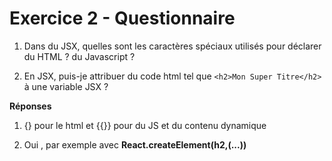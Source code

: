 # Exercice 2 - Questionnaire

1. Dans du JSX, quelles sont les caractères spéciaux utilisés pour déclarer du HTML ? du Javascript ?

2. En JSX, puis-je attribuer du code html tel que
`<h2>Mon Super Titre</h2>` à une variable JSX ? 

**Réponses**

1. {} pour le html et {{}} pour du JS et du contenu dynamique

2. Oui , par exemple avec **React.createElement(h2,(...))**
